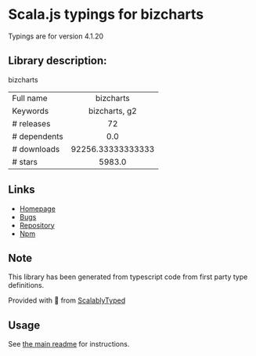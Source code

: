 
# Scala.js typings for bizcharts

Typings are for version 4.1.20

## Library description:
bizcharts

|                    |                 |
| ------------------ | :-------------: |
| Full name          | bizcharts |
| Keywords           | bizcharts, g2 |
| # releases         | 72 |
| # dependents       | 0.0 |
| # downloads        | 92256.33333333333 |
| # stars            | 5983.0 |

## Links
- [Homepage](https://github.com/alibaba/BizCharts#readme)
- [Bugs](https://github.com/alibaba/BizCharts/issues)
- [Repository](https://github.com/alibaba/BizCharts)
- [Npm](https://www.npmjs.com/package/bizcharts)
    


## Note
This library has been generated from typescript code from first party type definitions.

Provided with :purple_heart: from [ScalablyTyped](https://github.com/oyvindberg/ScalablyTyped)

## Usage
See [the main readme](../../readme.md) for instructions.


